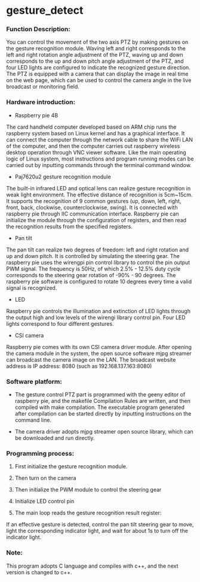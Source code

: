# gesture_detect



### Function Description:



You can control the movement of the two axis PTZ by making gestures on the gesture recognition module. Waving left and right corresponds to the left and right rotation angle adjustment of the PTZ, waving up and down corresponds to the up and down pitch angle adjustment of the PTZ, and four LED lights are configured to indicate the recognized gesture direction. The PTZ is equipped with a camera that can display the image in real time on the web page, which can be used to control the camera angle in the live broadcast or monitoring field.



### Hardware introduction:



* Raspberry pie 4B



The card handheld computer developed based on ARM chip runs the raspberry system based on Linux kernel and has a graphical interface. It can connect the computer through the network cable to share the WiFi LAN of the computer, and then the computer carries out raspberry wireless desktop operation through VNC viewer software. Like the main operating logic of Linux system, most instructions and program running modes can be carried out by inputting commands through the terminal command window.



* Paj7620u2 gesture recognition module



The built-in infrared LED and optical lens can realize gesture recognition in weak light environment. The effective distance of recognition is 5cm~15cm. It supports the recognition of 9 common gestures (up, down, left, right, front, back, clockwise, counterclockwise, swing). It is connected with raspberry pie through IIC communication interface. Raspberry pie can initialize the module through the configuration of registers, and then read the recognition results from the specified registers.



* Pan tilt



The pan tilt can realize two degrees of freedom: left and right rotation and up and down pitch. It is controlled by simulating the steering gear. The raspberry pie uses the wirengpi pin control library to control the pin output PWM signal. The frequency is 50Hz, of which 2.5% - 12.5% duty cycle corresponds to the steering gear rotation of -90% - 90 degrees. The raspberry pie software is configured to rotate 10 degrees every time a valid signal is recognized.



* LED



Raspberry pie controls the illumination and extinction of LED lights through the output high and low levels of the wirengi library control pin. Four LED lights correspond to four different gestures.



* CSI camera



Raspberry pie comes with its own CSI camera driver module. After opening the camera module in the system, the open source software mjpg streamer can broadcast the camera image on the LAN. The broadcast website address is IP address: 8080 (such as 192.168.137.163:8080)



### Software platform:



* The gesture control PTZ part is programmed with the geeny editor of raspberry pie, and the makefile Compilation Rules are written, and then compiled with make compilation. The executable program generated after compilation can be started directly by inputting instructions on the command line.



* The camera driver adopts mjpg streamer open source library, which can be downloaded and run directly.



### Programming process:



1. First initialize the gesture recognition module.



2. Then turn on the camera



3. Then initialize the PWM module to control the steering gear



4. Initialize LED control pin



5. The main loop reads the gesture recognition result register:



If an effective gesture is detected, control the pan tilt steering gear to move, light the corresponding indicator light, and wait for about 1s to turn off the indicator light.



### Note:

This program adopts C language and compiles with c++, and the next version is changed to c++.